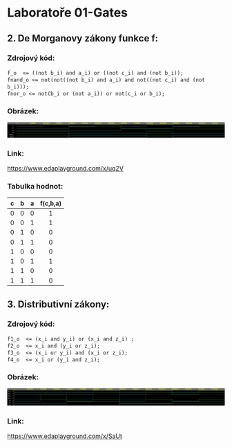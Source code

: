 # Laboratoře 01-Gates
## 2. De Morganovy zákony funkce f:
### Zdrojový kód:
```
f_o  <= ((not b_i) and a_i) or ((not c_i) and (not b_i));
fnand_o <= not(not((not b_i) and a_i) and not((not c_i) and (not b_i)));
fnor_o <= not(b_i or (not a_i)) or not(c_i or b_i);
```
### Obrázek:
![De Morganovy zákony](Images/DeMorg.png)

### Link: 
https://www.edaplayground.com/x/uq2V

### Tabulka hodnot:
| **c** | **b** |**a** | **f(c,b,a)** |
| :-: | :-: | :-: | :-: |
| 0 | 0 | 0 | 1 |
| 0 | 0 | 1 | 1 |
| 0 | 1 | 0 | 0 |
| 0 | 1 | 1 | 0 |
| 1 | 0 | 0 | 0 |
| 1 | 0 | 1 | 1 |
| 1 | 1 | 0 | 0 |
| 1 | 1 | 1 | 0 |
## 3. Distributivní zákony:
### Zdrojový kód:
```
f1_o  <= (x_i and y_i) or (x_i and z_i) ;
f2_o  <= x_i and (y_i or z_i);
f3_o  <= (x_i or y_i) and (x_i or z_i);
f4_o  <= x_i or (y_i and z_i);
```
### Obrázek:
![Distributivní zákony](Images/Dis.png)

### Link:
https://www.edaplayground.com/x/SaUt
